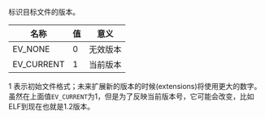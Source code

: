标识目标文件的版本。

|名称|值|意义|
|---|---|---|
|EV_NONE|0|无效版本|
|EV_CURRENT|1|当前版本|

1 表示初始文件格式；未来扩展新的版本的时候(extensions)将使用更大的数字。虽然在上面值`EV_CURRENT`为1，但是为了反映当前版本号，它可能会改变，比如ELF到现在也就是1.2版本。